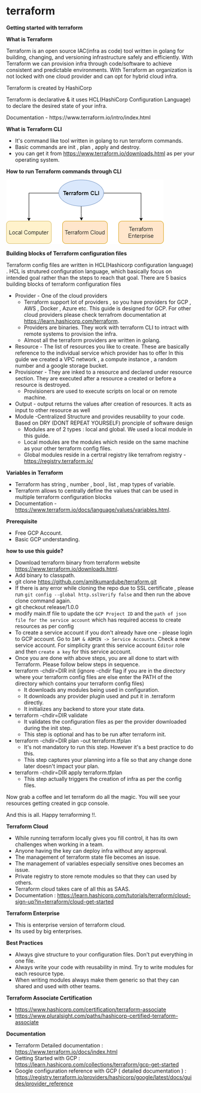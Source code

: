 # terraform

<b>Getting started with terraform</b>

<b>What is Terraform</b>
<p>Terraform is an open source IAC(infra as code) tool written in golang for building, changing, and versioning infrastructure safely and efficiently. With Terraform we can provision infra through code/software to achieve consistent and predictable environments. With Terraform an organization is not locked with one cloud provider and can opt for hybrid cloud infra.</p>
<p>Terraform is created by HashiCorp</p>
<p>Terraform is declarative & it uses HCL(HashiCorp Configuration Language) to declare the desired state of your infra.</p>
<p>Documentation - https://www.terraform.io/intro/index.html </p>

<b>What is Terraform CLI</b> 
- It's command like tool written in golang to run terraform commands.
- Basic commands are init , plan , apply and destroy. 
- you can get it from https://www.terraform.io/downloads.html as per your operating system.

<b>How to run Terraform commands through CLI</b><br>

![alt Terraform CLI](./terraform.png)

<b>Building blocks of Terraform configuration files</b> 
<p>Terraform config files are written in HCL(Hashicorp configuration language) . HCL is strutured configuration language, which basically focus on intended goal rather than the steps to reach that goal. 
There are 5 basics building blocks of terraform configuration files</p>

- Provider - One of the cloud providers
    - Terraform support lot of providers , so you have providers for GCP , AWS , Docker , Azure etc. This guide is designed for GCP. For other cloud providers please check terrafrom documentation at <a>https://learn.hashicorp.com/terraform.
    - Providers are binaries. They work with terraform CLI to intract with remote systems to provision the infra.
    - Almost all the terraform providers are written in golang.
- Resource - The list of resources you like to create. These are basically reference to the individual service which provider has to offer
  In this guide we created a VPC network ,  a compute instance , a random number and a google storage bucket.
- Provisioner - They are inked to a resource and declared under resource section. They are executed after a resource a created or before a resource is destroyed.
    - Provisioners are used to execute scripts on local or on remote machine.
- Output - output returns the values after creation of resources. It acts as input to other resource as well
- Module -Centralized Structure and provides reusability to your code. Based on DRY (DONT REPEAT YOURSELF) pronciple of software design 
    - Modules are of 2 types : local and global. We used a local module in this guide.
    - Local modules are the modules which reside on the same machine as your other terraform config files.
    - Global modules reside in a certral registry like terrafrom registry - https://registry.terraform.io/

<b>Variables in Terraform</b>
- Terraform has string , number , bool , list , map types of variable.
- Terraform allows to centrally define the values that can be used in multiple terraform configuration blocks
- Documentation - https://www.terraform.io/docs/language/values/variables.html.

<b>Prerequisite</b>
- Free GCP Account.
- Basic GCP understanding.

<b> how to use this guide? </b>

- Download terraform binary from terraform website <a>https://www.terraform.io/downloads.html.
- Add binary to classpath.
- git clone https://github.com/amitkumardube/terraform.git
- If there is any error while cloning the repo due to SSL certificate , please run `git config --global http.sslVerify false` and then run the above clone command again.
- git checkout release/1.0.0
- modify main.tf file to update the `GCP Project ID` and the `path of json file for the service account` which has required access to create resources as per config
- To create a service account if you don't already have one - please login to GCP account. Go to `IAM & ADMIN -> Service Accounts`. Check a new service account. For simplicity grant this service account `Editor` role and then `create a key` for this service account.
- Once you are done with above steps, you are all done to start with Terraform. Please follow below steps in sequence.
- terraform -chdir=DIR init (ignore -chdir flag if you are in the directory where your terraform config files are else enter the PATH of the directory which contains your terraform config files)
    - It downloads any modules being used in configuration.
    - It downloads any provider plugin used and put it in .terraform directly.
    - It initializes any backend to store your state data.
- terraform -chdir=DIR validate
    - It validates the configuration files as per the provider downloaded during the init step.
    - This step is optional and has to be run after terraform init. 
- terraform -chdir=DIR plan -out terraform.tfplan
    - It's not mandatory to run this step. However it's a best practice to do this.
    - This step captures your planning into a file so that any change done later doesn't impact your plan.
- terraform -chdir=DIR apply terraform.tfplan
    - This step actually triggers the creation of infra as per the config files.

Now grab a coffee and let terraform do all the magic. You will see your resources getting created in gcp console.

And this is all. Happy terraforming !!.

<b>Terraform Cloud</b>
- While running terraform locally gives you fill control, it has its own challenges when working in a team.
- Anyone having the key can deploy infra without any approval.
- The management of terraform state file becomes an issue.
- The management of variables especially sensitive ones becomes an issue.
- Private registry to store remote modules so that they can used by others.
- Terraform cloud takes care of all this as SAAS.
- Documentation : https://learn.hashicorp.com/tutorials/terraform/cloud-sign-up?in=terraform/cloud-get-started

<b>Terraform Enterprise</b>
- This is enterprise version of terraform cloud.
- Its used by big enterprises.

<b>Best Practices</b>
- Always give structure to your configuration files. Don't put everything in one file.
- Always write your code with reusability in mind. Try to write modules for each resource type.
- When writing modules always make them generic so that they can shared and used with other teams.

<b> Terraform Associate Certification </b>
- https://www.hashicorp.com/certification/terraform-associate
- https://www.pluralsight.com/paths/hashicorp-certified-terraform-associate

<b>Documentation</b>
- Terraform Detailed documentation : https://www.terraform.io/docs/index.html
- Getting Started with GCP : https://learn.hashicorp.com/collections/terraform/gcp-get-started
- Google configuration reference with GCP ( detailed documentation ) : https://registry.terraform.io/providers/hashicorp/google/latest/docs/guides/provider_reference
